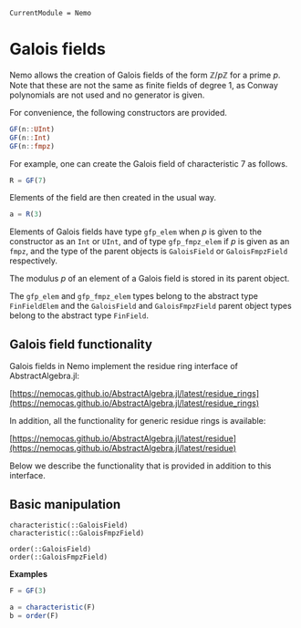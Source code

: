 ```@meta
CurrentModule = Nemo
```

# Galois fields

Nemo allows the creation of Galois fields of the form $\mathbb{Z}/p\mathbb{Z}$ for a
prime $p$. Note that these are not the same as finite fields of degree 1, as Conway
polynomials are not used and no generator is given.

For convenience, the following constructors are provided.

```julia
GF(n::UInt)
GF(n::Int)
GF(n::fmpz)
```

For example, one can create the Galois field of characteristic $7$ as follows.

```julia
R = GF(7)
```

Elements of the field are then created in the usual way.

```julia
a = R(3)
```

Elements of Galois fields have type `gfp_elem` when $p$ is given to the
constructor as an `Int` or `UInt`, and of type `gfp_fmpz_elem` if $p$ is
given as an `fmpz`, and the type of the parent objects is
`GaloisField` or `GaloisFmpzField` respectively.

The modulus $p$ of an element of a Galois field is stored in its parent object.

The `gfp_elem` and `gfp_fmpz_elem` types belong to the abstract type
`FinFieldElem` and the `GaloisField` and `GaloisFmpzField` parent object types
belong to the abstract type `FinField`.

## Galois field functionality

Galois fields in Nemo implement the residue ring interface of AbstractAlgebra.jl:

[https://nemocas.github.io/AbstractAlgebra.jl/latest/residue_rings](https://nemocas.github.io/AbstractAlgebra.jl/latest/residue_rings)

In addition, all the functionality for generic residue rings is available:

[https://nemocas.github.io/AbstractAlgebra.jl/latest/residue](https://nemocas.github.io/AbstractAlgebra.jl/latest/residue)

Below we describe the functionality that is provided in addition to this interface.

## Basic manipulation

```@docs
characteristic(::GaloisField)
characteristic(::GaloisFmpzField)
```

```@docs
order(::GaloisField)
order(::GaloisFmpzField)
```

**Examples**

```julia
F = GF(3)

a = characteristic(F)
b = order(F)
```
